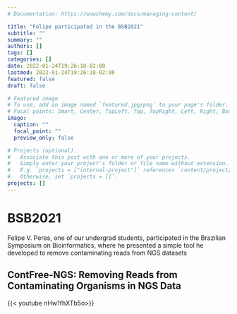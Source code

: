 ```yaml
---
# Documentation: https://wowchemy.com/docs/managing-content/

title: "Felipe participated in the BSB2021"
subtitle: ""
summary: ""
authors: []
tags: []
categories: []
date: 2022-01-24T19:26:18-02:00
lastmod: 2022-01-24T19:26:18-02:00
featured: false
draft: false

# Featured image
# To use, add an image named `featured.jpg/png` to your page's folder.
# Focal points: Smart, Center, TopLeft, Top, TopRight, Left, Right, BottomLeft, Bottom, BottomRight.
image:
  caption: ""
  focal_point: ""
  preview_only: false

# Projects (optional).
#   Associate this post with one or more of your projects.
#   Simply enter your project's folder or file name without extension.
#   E.g. `projects = ["internal-project"]` references `content/project/deep-learning/index.md`.
#   Otherwise, set `projects = []`.
projects: []
---
```

# BSB2021

Felipe V. Peres, one of our undergrad students, participated in the Brazilian Symposium on Bioinformatics, where he presented a simple tool he developed to remove contaminating reads from NGS datasets

## ContFree-NGS: Removing Reads from Contaminating Organisms in NGS Data

{{< youtube nHw1fhXTb5o>}}

